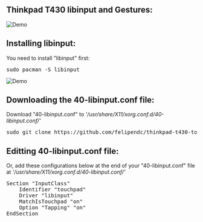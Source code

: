 ## Thinkpad T430 libinput and Gestures:
![Demo](https://i.imgur.com/fiy4FFX.png)
##

## Installing libinput: 

You need to install "libinput" first: <br />
<pre>sudo pacman -S libinput</pre>


![Demo](https://i.imgur.com/yuUWxYF.jpg)
##

## Downloading the 40-libinput.conf file: 

Download "40-libinput.conf" to *'/usr/share/X11/xorg.conf.d/40-libinput.conf/'* <br />

<pre>sudo git clone https://github.com/felipendc/thinkpad-t430-touchpad-libinput.git ~/usr/share/X11/xorg.conf.d/40-libinput.conf/ </pre>


## Editting 40-libinput.conf file:

Or, add these configurations below at the end of your "40-libinput.conf" file at *'/usr/share/X11/xorg.conf.d/40-libinput.conf/'* <br />


<pre>Section "InputClass"
    Identifier "touchpad"
    Driver "libinput"
    MatchIsTouchpad "on"
    Option "Tapping" "on"
EndSection </pre>

